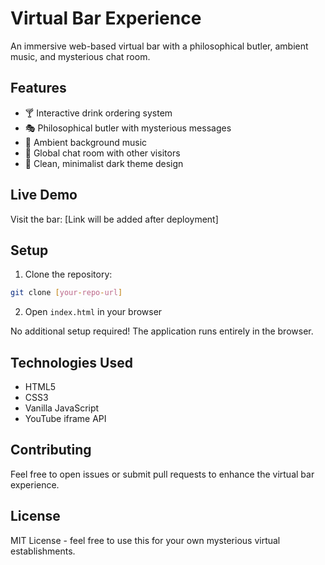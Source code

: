# Virtual Bar Experience

An immersive web-based virtual bar with a philosophical butler, ambient music, and mysterious chat room.

## Features

- 🍸 Interactive drink ordering system
- 🎭 Philosophical butler with mysterious messages
- 🎵 Ambient background music
- 💬 Global chat room with other visitors
- 🌙 Clean, minimalist dark theme design

## Live Demo

Visit the bar: [Link will be added after deployment]

## Setup

1. Clone the repository:
```bash
git clone [your-repo-url]
```

2. Open `index.html` in your browser

No additional setup required! The application runs entirely in the browser.

## Technologies Used

- HTML5
- CSS3
- Vanilla JavaScript
- YouTube iframe API

## Contributing

Feel free to open issues or submit pull requests to enhance the virtual bar experience.

## License

MIT License - feel free to use this for your own mysterious virtual establishments.

